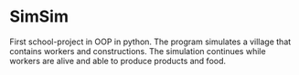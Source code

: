 # SimSim
First school-project in OOP in python. The program simulates a village that contains workers and constructions. The simulation continues while workers are alive and able to produce products and food.
